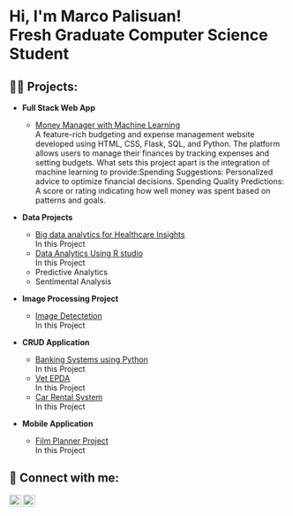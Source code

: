 <h1>Hi, I'm Marco Palisuan! <br/><a >Fresh Graduate Computer Science Student</a></h1>

<h2>👨‍💻 Projects:</h2>

- <b>Full Stack Web App </b>
  - [Money Manager with Machine Learning](https://github.com/MarcoRichard182/Money-Manager-with-Machine-Learning)<br/><a >A feature-rich budgeting and expense management website developed using HTML, CSS, Flask, SQL, and Python. The platform allows users to manage their finances by tracking expenses and setting budgets. What sets this project apart is the integration of machine learning to provide:Spending Suggestions: Personalized advice to optimize financial decisions.
Spending Quality Predictions: A score or rating indicating how well money was spent based on patterns and goals.</a>

- <b>Data Projects</b>
  - [Big data analytics for Healthcare Insights]()<br/><a >In this Project </a>
  - [Data Analytics Using R studio]()<br/><a >In this Project </a>
  - Predictive Analytics
  - Sentimental Analysis

- <b>Image Processing Project</b>
  - [Image Detectetion]()<br/><a >In this Project </a>

- <b>CRUD Application</b>
  - [Banking Systems using Python]()<br/><a >In this Project </a>
  - [Vet EPDA]()<br/><a >In this Project </a>
  - [Car Rental System]()<br/><a >In this Project </a>

- <b>Mobile Application</b>
  - [Film Planner Project](https://github.com/MarcoRichard182/Money-Manager-with-Machine-Learning)<br/><a >In this Project </a>
  



<h2> 🤳 Connect with me:</h2>


[<img align="left" alt="JoshMadakor | LinkedIn" width="22px" src="https://cdn.jsdelivr.net/npm/simple-icons@v3/icons/linkedin.svg" />][linkedin]
[<img align="left" alt="JoshMadakor | Instagram" width="22px" src="https://cdn.jsdelivr.net/npm/simple-icons@v3/icons/instagram.svg" />][instagram]

[twitter]: https://twitter.com/joshmadakor
[youtube]: https://www.youtube.com/c/joshmadakor
[instagram]: https://www.instagram.com/joshmadakor/
[linkedin]: https://linkedin.com/in/joshmadakor

